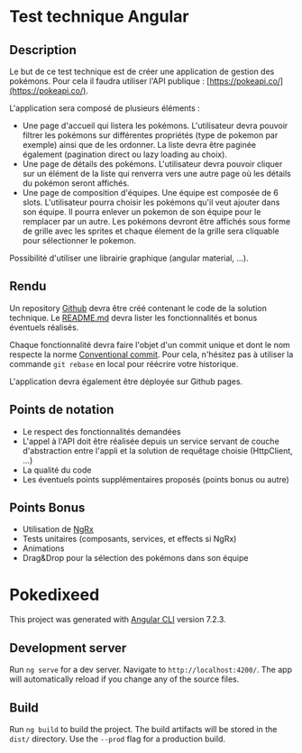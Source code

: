 # Test technique Angular

## Description

Le but de ce test technique est de créer une application de gestion des pokémons. Pour cela il faudra utiliser l'API publique : [https://pokeapi.co/](https://pokeapi.co/).

L'application sera composé de plusieurs éléments :

- Une page d'accueil qui listera les pokémons. L'utilisateur devra pouvoir filtrer les pokémons sur différentes propriétés (type de pokemon par exemple) ainsi que de les ordonner. La liste devra être paginée également (pagination direct ou lazy loading au choix).
- Une page de détails des pokémons. L'utilisateur devra pouvoir cliquer sur un élément de la liste qui renverra vers une autre page où les détails du pokémon seront affichés.
- Une page de composition d'équipes. Une équipe est composée de 6 slots. L'utilisateur pourra choisir les pokémons qu'il veut ajouter dans son équipe. Il pourra enlever un pokemon de son équipe pour le remplacer par un autre. Les pokémons devront être affichés sous forme de grille avec les sprites et chaque élement de la grille sera cliquable pour sélectionner le pokemon.

Possibilité d'utiliser une librairie graphique (angular material, ...).

## Rendu

Un repository [Github](https://github.com/) devra être créé contenant le code de la solution technique. Le [README.md](http://readme.md) devra lister les fonctionnalités et bonus éventuels réalisés.

Chaque fonctionnalité devra faire l'objet d'un commit unique et dont le nom respecte la norme [Conventional commit](https://www.conventionalcommits.org/en/v1.0.0-beta.4/). Pour cela, n'hésitez pas à utiliser la commande `git rebase` en local pour réécrire votre historique.

L'application devra également être déployée sur Github pages.

## Points de notation

- Le respect des fonctionnalités demandées
- L'appel à l'API doit être réalisée depuis un service servant de couche d'abstraction entre l'appli et la solution de requêtage choisie (HttpClient, ...)
- La qualité du code
- Les éventuels points supplémentaires proposés (points bonus ou autre)

## Points Bonus

- Utilisation de [NgRx](https://ngrx.io/)
- Tests unitaires (composants, services, et effects si NgRx)
- Animations
- Drag&Drop pour la sélection des pokémons dans son équipe


# Pokedixeed

This project was generated with [Angular CLI](https://github.com/angular/angular-cli) version 7.2.3.

## Development server

Run `ng serve` for a dev server. Navigate to `http://localhost:4200/`. The app will automatically reload if you change any of the source files.

## Build

Run `ng build` to build the project. The build artifacts will be stored in the `dist/` directory. Use the `--prod` flag for a production build.
